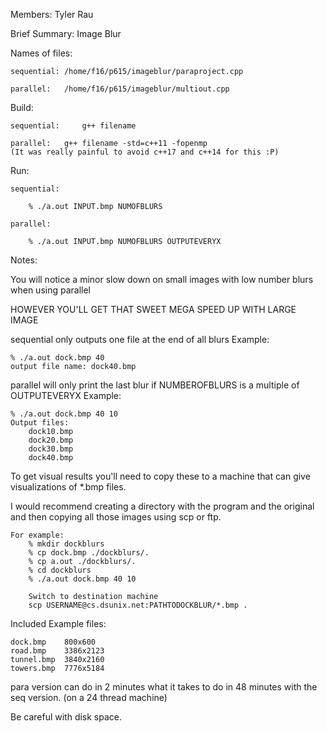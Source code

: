 Members:
	Tyler Rau

Brief Summary:
	Image Blur

Names of files:

	sequential:	/home/f16/p615/imageblur/paraproject.cpp

	parallel:	/home/f16/p615/imageblur/multiout.cpp

Build:

	sequential: 	g++ filename

	parallel:	g++ filename -std=c++11 -fopenmp
	(It was really painful to avoid c++17 and c++14 for this :P)

Run:

	sequential:

		% ./a.out INPUT.bmp NUMOFBLURS

	parallel:

		% ./a.out INPUT.bmp NUMOFBLURS OUTPUTEVERYX

Notes:

You will notice a minor slow down on small images with low number
blurs when using parallel

HOWEVER YOU'LL GET THAT SWEET MEGA SPEED UP WITH LARGE IMAGE

sequential only outputs one file at the end of all blurs
Example:

	% ./a.out dock.bmp 40
	output file name: dock40.bmp

parallel will only print the last blur if NUMBEROFBLURS is
a multiple of OUTPUTEVERYX
Example:
	
	% ./a.out dock.bmp 40 10
	Output files:
		dock10.bmp
		dock20.bmp
		dock30.bmp	
		dock40.bmp

To get visual results you'll need to copy these to a machine that
can give visualizations of *.bmp files.

I would recommend creating a directory with the program and the original
and then copying all those images using scp or ftp.

	For example:
		% mkdir dockblurs
		% cp dock.bmp ./dockblurs/.
		% cp a.out ./dockblurs/.
		% cd dockblurs
		% ./a.out dock.bmp 40 10

		Switch to destination machine
		scp USERNAME@cs.dsunix.net:PATHTODOCKBLUR/*.bmp .

Included Example files:

	dock.bmp 	800x600
	road.bmp 	3386x2123
	tunnel.bmp	3840x2160
	towers.bmp	7776x5184

para version can do in 2 minutes what it takes to do in 48 minutes
with the seq version. (on a 24 thread machine) 

Be careful with disk space.
